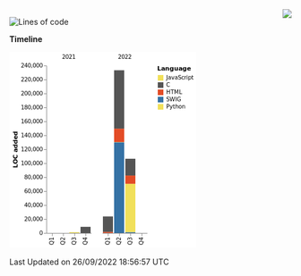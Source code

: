 <img align="right" src="https://count.getloli.com/get/@:TauCeti0207?theme=rule34">

<!--START_SECTION:waka-->
![Lines of code](https://img.shields.io/badge/From%20Hello%20World%20I%27ve%20Written-373%20Thousand%20lines%20of%20code-blue)

**Timeline**

![Chart not found](https://raw.githubusercontent.com/TauCeti0207/TauCeti0207/main/charts/bar_graph.png) 


 Last Updated on 26/09/2022 18:56:57 UTC
<!--END_SECTION:waka-->


